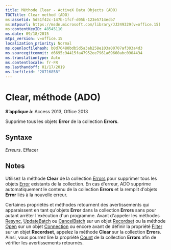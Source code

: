 ```yaml
---
title: Méthode Clear - ActiveX Data Objects (ADO)
TOCTitle: Clear method (ADO)
ms:assetid: 5d51f42c-147b-1fcf-d05b-123e5714ecb7
ms:mtpsurl: https://msdn.microsoft.com/library/JJ249329(v=office.15)
ms:contentKeyID: 48545110
ms.date: 09/18/2015
mtps_version: v=office.15
localization_priority: Normal
ms.openlocfilehash: b0d76480bdb5d5a3ab258e103a00707af303a4d3
ms.sourcegitcommit: d6695c94415fa47952ee7961a69660abc0904434
ms.translationtype: Auto
ms.contentlocale: fr-FR
ms.lasthandoff: 01/17/2019
ms.locfileid: "28716858"
---
```

# <a name="clear-method-ado"></a>Clear, méthode (ADO)


**S’applique à**: Access 2013, Office 2013

Supprime tous les objets **Error** de la collection **Errors**.

## <a name="syntax"></a>Syntaxe

*Erreurs*. Effacer

## <a name="remarks"></a>Notes

Utilisez la méthode **Clear** de la collection [Errors](errors-collection-ado.md) pour supprimer tous les objets [Error](error-object-ado.md) existants de la collection. En cas d'erreur, ADO supprime automatiquement le contenu de la collection **Errors** et la remplit d'objets **Error** liés à la nouvelle erreur.

Certaines propriétés et méthodes retournent des avertissements qui apparaissent en tant qu'objets **Error** dans la collection **Errors** sans pour autant arrêter l'exécution d'un programme. Avant d'appeler les méthodes [Resync](resync-method-ado.md), [UpdateBatch](updatebatch-method-ado.md) ou [CancelBatch](cancelbatch-method-ado.md) sur un objet [Recordset](recordset-object-ado.md) ou la méthode [Open](open-method-ado-connection.md) sur un objet [Connection](connection-object-ado.md) ou encore avant de définir la propriété [Filter](filter-property-ado.md) sur un objet **Recordset**, appelez la méthode **Clear** sur la collection **Errors**. Ainsi, vous pourrez lire la propriété [Count](count-property-ado.md) de la collection **Errors** afin de vérifier les avertissements retournés.

